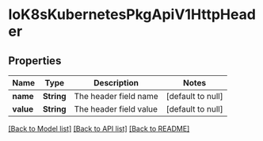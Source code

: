 # IoK8sKubernetesPkgApiV1HttpHeader

## Properties
Name | Type | Description | Notes
------------ | ------------- | ------------- | -------------
**name** | **String** | The header field name | [default to null]
**value** | **String** | The header field value | [default to null]

[[Back to Model list]](../README.md#documentation-for-models) [[Back to API list]](../README.md#documentation-for-api-endpoints) [[Back to README]](../README.md)


